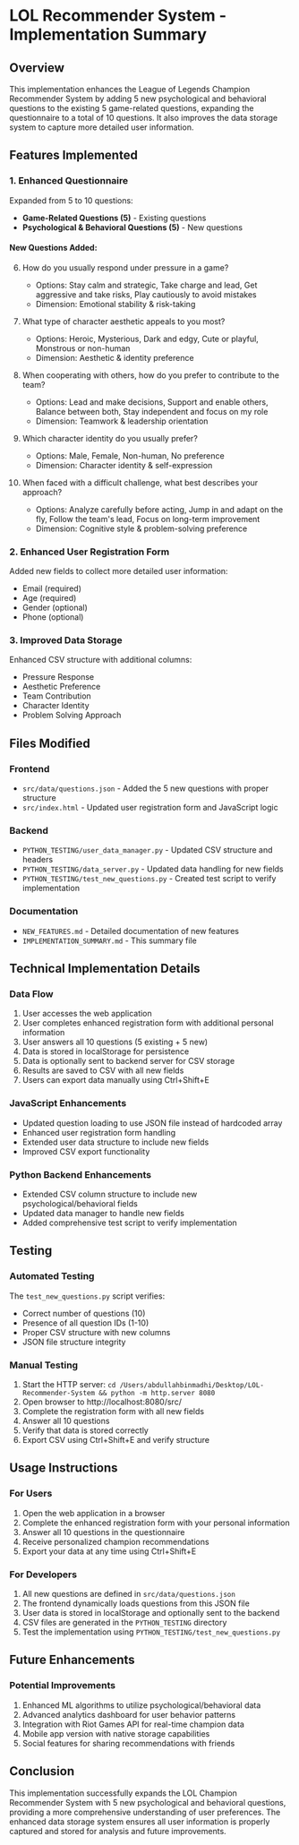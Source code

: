 # LOL Recommender System - Implementation Summary

## Overview
This implementation enhances the League of Legends Champion Recommender System by adding 5 new psychological and behavioral questions to the existing 5 game-related questions, expanding the questionnaire to a total of 10 questions. It also improves the data storage system to capture more detailed user information.

## Features Implemented

### 1. Enhanced Questionnaire
Expanded from 5 to 10 questions:
- **Game-Related Questions (5)** - Existing questions
- **Psychological & Behavioral Questions (5)** - New questions

#### New Questions Added:
6. How do you usually respond under pressure in a game?
   - Options: Stay calm and strategic, Take charge and lead, Get aggressive and take risks, Play cautiously to avoid mistakes
   - Dimension: Emotional stability & risk-taking

7. What type of character aesthetic appeals to you most?
   - Options: Heroic, Mysterious, Dark and edgy, Cute or playful, Monstrous or non-human
   - Dimension: Aesthetic & identity preference

8. When cooperating with others, how do you prefer to contribute to the team?
   - Options: Lead and make decisions, Support and enable others, Balance between both, Stay independent and focus on my role
   - Dimension: Teamwork & leadership orientation

9. Which character identity do you usually prefer?
   - Options: Male, Female, Non-human, No preference
   - Dimension: Character identity & self-expression

10. When faced with a difficult challenge, what best describes your approach?
    - Options: Analyze carefully before acting, Jump in and adapt on the fly, Follow the team's lead, Focus on long-term improvement
    - Dimension: Cognitive style & problem-solving preference

### 2. Enhanced User Registration Form
Added new fields to collect more detailed user information:
- Email (required)
- Age (required)
- Gender (optional)
- Phone (optional)

### 3. Improved Data Storage
Enhanced CSV structure with additional columns:
- Pressure Response
- Aesthetic Preference
- Team Contribution
- Character Identity
- Problem Solving Approach

## Files Modified

### Frontend
- `src/data/questions.json` - Added the 5 new questions with proper structure
- `src/index.html` - Updated user registration form and JavaScript logic

### Backend
- `PYTHON_TESTING/user_data_manager.py` - Updated CSV structure and headers
- `PYTHON_TESTING/data_server.py` - Updated data handling for new fields
- `PYTHON_TESTING/test_new_questions.py` - Created test script to verify implementation

### Documentation
- `NEW_FEATURES.md` - Detailed documentation of new features
- `IMPLEMENTATION_SUMMARY.md` - This summary file

## Technical Implementation Details

### Data Flow
1. User accesses the web application
2. User completes enhanced registration form with additional personal information
3. User answers all 10 questions (5 existing + 5 new)
4. Data is stored in localStorage for persistence
5. Data is optionally sent to backend server for CSV storage
6. Results are saved to CSV with all new fields
7. Users can export data manually using Ctrl+Shift+E

### JavaScript Enhancements
- Updated question loading to use JSON file instead of hardcoded array
- Enhanced user registration form handling
- Extended user data structure to include new fields
- Improved CSV export functionality

### Python Backend Enhancements
- Extended CSV column structure to include new psychological/behavioral fields
- Updated data manager to handle new fields
- Added comprehensive test script to verify implementation

## Testing

### Automated Testing
The `test_new_questions.py` script verifies:
- Correct number of questions (10)
- Presence of all question IDs (1-10)
- Proper CSV structure with new columns
- JSON file structure integrity

### Manual Testing
1. Start the HTTP server: `cd /Users/abdullahbinmadhi/Desktop/LOL-Recommender-System && python -m http.server 8080`
2. Open browser to http://localhost:8080/src/
3. Complete the registration form with all new fields
4. Answer all 10 questions
5. Verify that data is stored correctly
6. Export CSV using Ctrl+Shift+E and verify structure

## Usage Instructions

### For Users
1. Open the web application in a browser
2. Complete the enhanced registration form with your personal information
3. Answer all 10 questions in the questionnaire
4. Receive personalized champion recommendations
5. Export your data at any time using Ctrl+Shift+E

### For Developers
1. All new questions are defined in `src/data/questions.json`
2. The frontend dynamically loads questions from this JSON file
3. User data is stored in localStorage and optionally sent to the backend
4. CSV files are generated in the `PYTHON_TESTING` directory
5. Test the implementation using `PYTHON_TESTING/test_new_questions.py`

## Future Enhancements

### Potential Improvements
1. Enhanced ML algorithms to utilize psychological/behavioral data
2. Advanced analytics dashboard for user behavior patterns
3. Integration with Riot Games API for real-time champion data
4. Mobile app version with native storage capabilities
5. Social features for sharing recommendations with friends

## Conclusion
This implementation successfully expands the LOL Champion Recommender System with 5 new psychological and behavioral questions, providing a more comprehensive understanding of user preferences. The enhanced data storage system ensures all user information is properly captured and stored for analysis and future improvements.